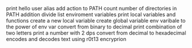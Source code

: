 print hello user
alias
add action to PATH
count number of directories in PATH
addition
divide
list enviroment variables
print local variables and functions
create a new local variable
create global variable
env varibale to the power of env var
convert from binary to decimal
print combination of two letters
print a number with 2 dps
convert from decimal to hexadecimal
encodes and decodes text using r0t13 encryprion
